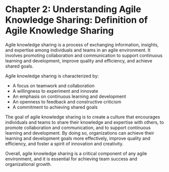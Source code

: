 Chapter 2: Understanding Agile Knowledge Sharing: Definition of Agile Knowledge Sharing
=======================================================================================

Agile knowledge sharing is a process of exchanging information, insights, and expertise among individuals and teams in an agile environment. It involves promoting collaboration and communication to support continuous learning and development, improve quality and efficiency, and achieve shared goals.

Agile knowledge sharing is characterized by:

* A focus on teamwork and collaboration
* A willingness to experiment and innovate
* An emphasis on continuous learning and development
* An openness to feedback and constructive criticism
* A commitment to achieving shared goals

The goal of agile knowledge sharing is to create a culture that encourages individuals and teams to share their knowledge and expertise with others, to promote collaboration and communication, and to support continuous learning and development. By doing so, organizations can achieve their learning and development goals more effectively, improve quality and efficiency, and foster a spirit of innovation and creativity.

Overall, agile knowledge sharing is a critical component of any agile environment, and it is essential for achieving team success and organizational growth.
